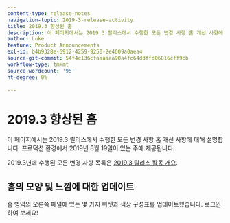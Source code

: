 ```yaml
---
content-type: release-notes
navigation-topic: 2019-3-release-activity
title: 2019.3 향상된 홈
description: 이 페이지에서는 2019.3 릴리스에서 수행한 모든 변경 사항 홈 개선 사항에 대해 설명합니다. 프로덕션 환경에서 2019년 8월 19일이 있는 주에 제공됩니다.
author: Luke
feature: Product Announcements
exl-id: b4b9328e-6912-4259-9250-2e4609a0aea4
source-git-commit: 54f4c136cfaaaaaa90a4fc64d3ffd06816cff9cb
workflow-type: tm+mt
source-wordcount: '95'
ht-degree: 0%

---
```


# 2019.3 향상된 홈

이 페이지에서는 2019.3 릴리스에서 수행한 모든 변경 사항 홈 개선 사항에 대해 설명합니다. 프로덕션 환경에서 2019년 8월 19일이 있는 주에 제공됩니다.

2019.3년에 수행된 모든 변경 사항 목록은 [2019.3 릴리스 활동 개요](../../../../product-announcements/product-releases/quarterly-release-archive/2019.3-release-activity/2019.3-release-activity-overview.md).

## 홈의 모양 및 느낌에 대한 업데이트

홈 영역의 오른쪽 패널에 있는 몇 가지 위젯과 색상 구성표를 업데이트했습니다. 로그인하여 보세요!
